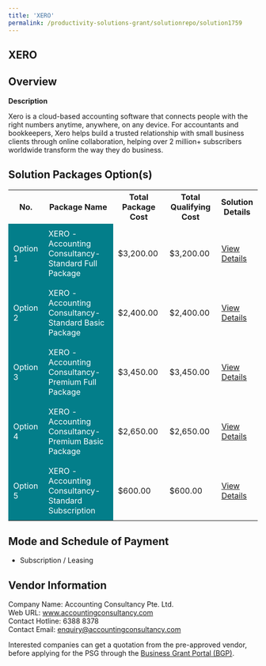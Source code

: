 ```yaml
---
title: 'XERO'
permalink: /productivity-solutions-grant/solutionrepo/solution1759
---
```


## XERO

## Overview

**Description**

Xero is a cloud-based accounting software that connects people with the right numbers anytime, anywhere, on any device. For accountants and bookkeepers, Xero helps build a trusted relationship with small business clients through online collaboration, helping over 2 million+ subscribers worldwide transform the way they do business.

## Solution Packages Option(s)

<table>
<tr>
<th><b>No.</b></th>
<th><b>Package Name</b></th>
<th><b>Total Package Cost</b></th>
<th><b>Total Qualifying Cost</b></th>
<th><b>Solution Details</b></th>
</tr>
<tr>
<td style='padding: 10px; background-color: #037E8A; color: #FFFFFF;'>Option 1</td>
<td style='padding: 10px; background-color: #037E8A; color: #FFFFFF;'>XERO - Accounting Consultancy-Standard Full Package</td>
<td style='padding: 10px;'>$3,200.00</td>
<td style='padding: 10px;'>$3,200.00</td>
<td style='padding: 10px;'><a href='https://www.gobusiness.gov.sg/images/psg/Desensitised_Accounting_Consultancy_20200715_Annex_3_Part_1.pdf' target='_blank'>View Details</a></td>
</tr>
<tr>
<td style='padding: 10px; background-color: #037E8A; color: #FFFFFF;'>Option 2</td>
<td style='padding: 10px; background-color: #037E8A; color: #FFFFFF;'>XERO - Accounting Consultancy-Standard Basic Package</td>
<td style='padding: 10px;'>$2,400.00</td>
<td style='padding: 10px;'>$2,400.00</td>
<td style='padding: 10px;'><a href='https://www.gobusiness.gov.sg/images/psg/Desensitised_Accounting_Consultancy_20200715_Annex_3_Part_2.pdf' target='_blank'>View Details</a></td>
</tr>
<tr>
<td style='padding: 10px; background-color: #037E8A; color: #FFFFFF;'>Option 3</td>
<td style='padding: 10px; background-color: #037E8A; color: #FFFFFF;'>XERO - Accounting Consultancy-Premium Full Package</td>
<td style='padding: 10px;'>$3,450.00</td>
<td style='padding: 10px;'>$3,450.00</td>
<td style='padding: 10px;'><a href='https://www.gobusiness.gov.sg/images/psg/Desensitised_Accounting_Consultancy_20200715_Annex_3_Part_3.pdf' target='_blank'>View Details</a></td>
</tr>
<tr>
<td style='padding: 10px; background-color: #037E8A; color: #FFFFFF;'>Option 4</td>
<td style='padding: 10px; background-color: #037E8A; color: #FFFFFF;'>XERO - Accounting Consultancy-Premium Basic Package</td>
<td style='padding: 10px;'>$2,650.00</td>
<td style='padding: 10px;'>$2,650.00</td>
<td style='padding: 10px;'><a href='https://www.gobusiness.gov.sg/images/psg/Desensitised_Accounting_Consultancy_20200715_Annex_3_Part_4.pdf' target='_blank'>View Details</a></td>
</tr>
<tr>
<td style='padding: 10px; background-color: #037E8A; color: #FFFFFF;'>Option 5</td>
<td style='padding: 10px; background-color: #037E8A; color: #FFFFFF;'>XERO - Accounting Consultancy-Standard Subscription</td>
<td style='padding: 10px;'>$600.00</td>
<td style='padding: 10px;'>$600.00</td>
<td style='padding: 10px;'><a href='https://www.gobusiness.gov.sg/images/psg/Desensitised_Accounting_Consultancy_20200715_Annex_3_Part_5.pdf' target='_blank'>View Details</a></td>
</tr>
</table>

## Mode and Schedule of Payment

 - Subscription / Leasing

## Vendor Information

 Company Name: Accounting Consultancy Pte. Ltd.<br>Web URL: www.accountingconsultancy.com<br>Contact Hotline: 6388 8378<br>Contact Email: enquiry@accountingconsultancy.com

Interested companies can get a quotation from the pre-approved vendor, before applying for the PSG through the <a href='https://www.businessgrants.gov.sg/' target='_blank' rel='noopener'>Business Grant Portal (BGP)</a>.

<script src="/jquery/resize-tables.js"></script>

